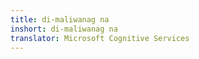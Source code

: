 ```yaml
---
title: di-maliwanag na
inshort: di-maliwanag na
translator: Microsoft Cognitive Services
---
```




